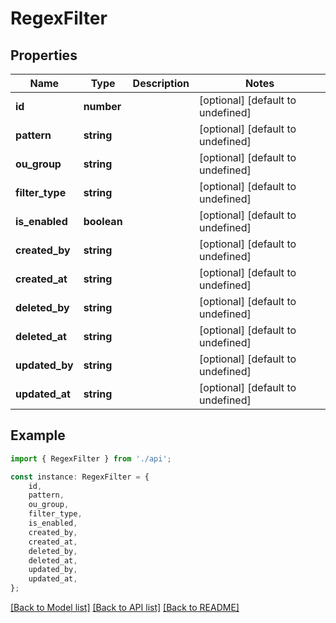 # RegexFilter


## Properties

Name | Type | Description | Notes
------------ | ------------- | ------------- | -------------
**id** | **number** |  | [optional] [default to undefined]
**pattern** | **string** |  | [optional] [default to undefined]
**ou_group** | **string** |  | [optional] [default to undefined]
**filter_type** | **string** |  | [optional] [default to undefined]
**is_enabled** | **boolean** |  | [optional] [default to undefined]
**created_by** | **string** |  | [optional] [default to undefined]
**created_at** | **string** |  | [optional] [default to undefined]
**deleted_by** | **string** |  | [optional] [default to undefined]
**deleted_at** | **string** |  | [optional] [default to undefined]
**updated_by** | **string** |  | [optional] [default to undefined]
**updated_at** | **string** |  | [optional] [default to undefined]

## Example

```typescript
import { RegexFilter } from './api';

const instance: RegexFilter = {
    id,
    pattern,
    ou_group,
    filter_type,
    is_enabled,
    created_by,
    created_at,
    deleted_by,
    deleted_at,
    updated_by,
    updated_at,
};
```

[[Back to Model list]](../README.md#documentation-for-models) [[Back to API list]](../README.md#documentation-for-api-endpoints) [[Back to README]](../README.md)
